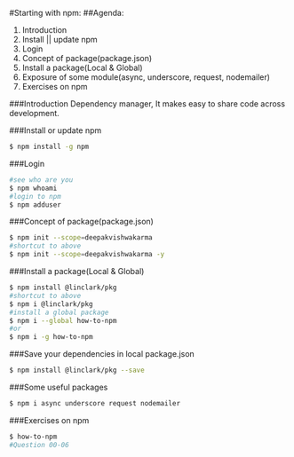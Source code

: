 #Starting with npm: 
##Agenda: 
1.  Introduction
2.  Install || update npm
3.  Login
4.  Concept of package(package.json)
5.  Install a package(Local & Global)
6.  Exposure of some module(async, underscore, request, nodemailer)
7.  Exercises on npm

###Introduction
Dependency manager, It makes easy to share code across development.

###Install or update npm
```bash
$ npm install -g npm
```
###Login
```bash
#see who are you
$ npm whoami
#login to npm
$ npm adduser
```
###Concept of package(package.json)
```bash
$ npm init --scope=deepakvishwakarma
#shortcut to above
$ npm init --scope=deepakvishwakarma -y
```
###Install a package(Local & Global)
```bash
$ npm install @linclark/pkg
#shortcut to above
$ npm i @linclark/pkg
#install a global package
$ npm i --global how-to-npm
#or
$ npm i -g how-to-npm
```
###Save your dependencies in local package.json
```bash
$ npm install @linclark/pkg --save
```
###Some useful packages
```bash
$ npm i async underscore request nodemailer
```
###Exercises on npm
```bash
$ how-to-npm
#Question 00-06
```
